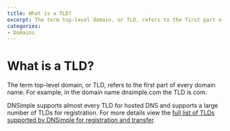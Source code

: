 ```yaml
---
title: What is a TLD?
excerpt: The term top-level domain, or TLD, refers to the first part of every domain name.
categories:
- Domains
---
```


# What is a TLD?

The term top-level domain, or TLD, refers to the first part of every domain name. For example, in the domain name dnsimple.com the TLD is com.

DNSimple supports almost every TLD for hosted DNS and supports a large number of TLDs for registration. For more details view the [full list of TLDs supported by DNSimple for registration and transfer](https://dnsimple.com/tld-pricing).
